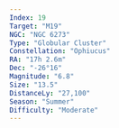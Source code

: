 ```yaml
---
Index: 19
Target: "M19"
NGC: "NGC 6273"
Type: "Globular Cluster"
Constellation: "Ophiucus"
RA: "17h 2.6m"
Dec: "-26°16"
Magnitude: "6.8"
Size: "13.5"
DistanceLy: "27,100"
Season: "Summer"
Difficulty: "Moderate"
---
```

